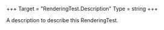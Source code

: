 +++
Target = "RenderingTest.Description"
Type = string
+++

A description to describe this RenderingTest.